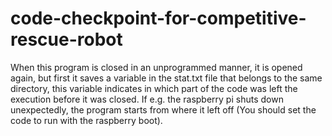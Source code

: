# code-checkpoint-for-competitive-rescue-robot
When this program is closed in an unprogrammed manner, it is opened again, but first it saves a variable in the stat.txt file that belongs to the same directory, this variable indicates in which part of the code was left the execution before it was closed. If e.g. the raspberry pi shuts down unexpectedly, the program starts from where it left off (You should set the code to run with the raspberry boot).
